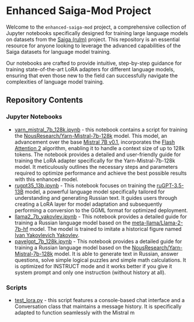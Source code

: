 # Enhanced Saiga-Mod Project

Welcome to the `enhanced-saiga-mod` project, a comprehensive collection of Jupyter notebooks specifically designed for
training large language models on datasets from the [Saiga (rulm)](https://github.com/IlyaGusev/rulm) project. This
repository is an essential resource for anyone looking to leverage the advanced capabilities of the Saiga datasets for
language model training.

Our notebooks are crafted to provide intuitive, step-by-step guidance for training state-of-the-art LoRA adapters for
different language models, ensuring that even those new to the field can successfully navigate the complexities of
language model training.

## Repository Contents

### Jupyter Notebooks

* [yarn_mistral_7b_128k.ipynb](./yarn_mistral_7b_128k.ipynb) - this notebook contains a script for training the
  [NousResearch/Yarn-Mistral-7b-128k](https://huggingface.co/NousResearch/Yarn-Mistral-7b-128k) model. This model, an
  advancement over the base [Mistral 7B v0.1](https://huggingface.co/mistralai/Mistral-7B-v0.1), incorporates
  the [Flash Attention 2](https://github.com/Dao-AILab/flash-attention) algorithm, enabling it to handle a
  context size of up to 128k tokens. The notebook provides a detailed and user-friendly guide for training the LoRA
  adapter specifically for the Yarn-Mistral-7b-128k model. It meticulously outlines the necessary steps and parameters
  required to optimize performance and achieve the best possible results with this enhanced model.
* [rugpt35_13b.ipynb](./rugpt35_13b.ipynb) - This notebook focuses on training
  the [ruGPT-3.5-13B](https://huggingface.co/ai-forever/ruGPT-3.5-13B) model, a powerful
  language model specifically tailored for understanding and generating Russian text. It guides users through creating a
  LoRA layer for model adaptation and subsequently performing a conversion to the GGML format for optimized deployment.
* [llama2_7b_yakovlev.ipynb](./llama2_7b_yakovlev.ipynb) - This notebook provides a detailed guide for training a
  Russian language model based on the [meta-llama/Llama-2-7b-hf](https://huggingface.co/meta-llama/Llama-2-7b-hf)
  model. The model is trained to imitate a historical figure
  named [Ivan Yakovlevich Yakovlev](https://en.wikipedia.org/wiki/Ivan_Yakovlev).
* [pavelgpt_7b_128k.ipynb](./pavelgpt_7b_128k.ipynb) - This notebook provides a detailed guide for training a Russian
  language model based on
  the [NousResearch/Yarn-Mistral-7b-128k](https://huggingface.co/NousResearch/Yarn-Mistral-7b-128k) model. It is able to
  generate text in Russian, answer questions, solve simple logical puzzles and simple math calculations. It is optimized
  for INSTRUCT mode and it works better if you give it system prompt and only one instruction (without history at all).

### Scripts

* [test_lora.py](./test_lora.py) - this script features a console-based chat interface and a Conversation class that
  maintains a message history. It is specifically adapted to function seamlessly with the Mistral m